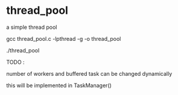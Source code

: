 # thread_pool
a simple thread pool

gcc thread_pool.c -lpthread -g -o thread_pool 

./thread_pool 

TODO :

number of workers and buffered task can be changed dynamically 

this will be implemented in TaskManager() 


